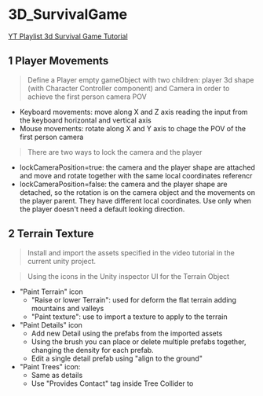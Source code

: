 # 3D_SurvivalGame

[YT Playlist 3d Survival Game Tutorial](https://www.youtube.com/playlist?list=PLtLToKUhgzwnk4U2eQYridNnObc2gqWo-)

## 1 Player Movements

> Define a Player empty gameObject with two children: player 3d shape (with Character Controller component) and Camera in order to achieve the first person camera POV

* Keyboard movements: move along X and Z axis reading the input from the keyboard horizontal and vertical axis
* Mouse movements: rotate along X and Y axis to chage the POV of the first person camera

> There are two ways to lock the camera and the player
* lockCameraPosition=true: the camera and the player shape are attached and move and rotate together with the same local coordinates referencr
* lockCameraPosition=false: the camera and the player shape are detached, so the rotation is on the camera object and the movements on the player parent. They have different local coordinates. Use only when the player doesn't need a default looking direction.


## 2 Terrain Texture 

> Install and import the assets specified in the video tutorial in the current unity project.

> Using the icons in the Unity inspector UI for the Terrain Object 
* "Paint Terrain" icon
    * "Raise or lower Terrain": used for deform the flat terrain adding mountains and valleys 
    * "Paint texture": use to import a texture to apply to the terrain
* "Paint Details" icon
    * Add new Detail using the prefabs from the imported assets
    * Using the brush you can place or delete multiple prefabs together, changing the density for each prefab.
    * Edit a single detail prefab using "align to the ground" 
* "Paint Trees" icon:
    * Same as details
    * Use "Provides Contact" tag inside Tree Collider to 